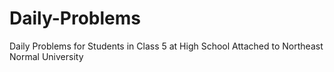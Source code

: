 # Daily-Problems
Daily Problems for Students in Class 5 at High School Attached to Northeast Normal University

